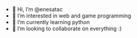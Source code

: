 - 👋 Hi, I’m @enesatac
- 👀 I’m interested in web and game programming
- 🌱 I’m currently learning python
- 💞️ I’m looking to collaborate on everything :)

<!---
enesatac/enesatac is a ✨ special ✨ repository because its `README.md` (this file) appears on your GitHub profile.
You can click the Preview link to take a look at your changes.
--->
